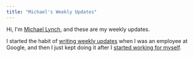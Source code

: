 ```yaml
---
title: "Michael's Weekly Updates"
---
```


Hi, I'm [Michael Lynch](https://mtlynch.io), and these are my weekly updates.

I started the habit of [writing weekly updates](https://mtlynch.io/status-updates-to-nobody/) when I was an employee at Google, and then I just kept doing it after I [started working for myself](https://mtlynch.io/why-i-quit-google/).
